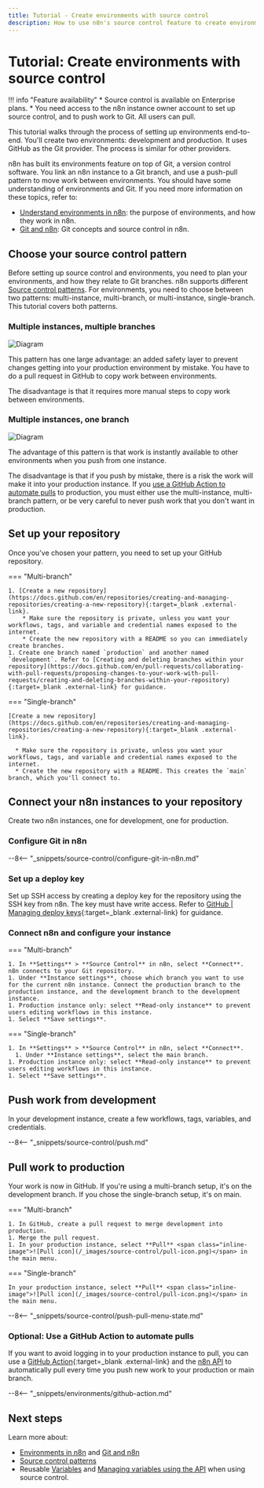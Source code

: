 ```yaml
---
title: Tutorial - Create environments with source control
description: How to use n8n's source control feature to create environments.
---
```


# Tutorial: Create environments with source control

!!! info "Feature availability"
	* Source control is available on Enterprise plans.
	* You need access to the n8n instance owner account to set up source control, and to push work to Git. All users can pull.

This tutorial walks through the process of setting up environments end-to-end. You'll create two environments: development and production. It uses GitHub as the Git provider. The process is similar for other providers. 

n8n has built its environments feature on top of Git, a version control software. You link an n8n instance to a Git branch, and use a push-pull pattern to move work between environments. You should have some understanding of environments and Git. If you need more information on these topics, refer to:

* [Understand environments in n8n](/environments/understand/): the purpose of environments, and how they work in n8n. 
* [Git and n8n](/source-control/git/): Git concepts and source control in n8n.

## Choose your source control pattern

Before setting up source control and environments, you need to plan your environments, and how they relate to Git branches. n8n supports different [Source control patterns](/source-control/patterns/). For environments, you need to choose between two patterns: multi-instance, multi-branch, or multi-instance, single-branch. This tutorial covers both patterns.

### Multiple instances, multiple branches

![Diagram](/_images/source-control/vc-multi-multi.png)

This pattern has one large advantage: an added safety layer to prevent changes getting into your production environment by mistake. You have to do a pull request in GitHub to copy work between environments.

The disadvantage is that it requires more manual steps to copy work between environments.


### Multiple instances, one branch

![Diagram](/_images/source-control/vc-multi-one.png)

The advantage of this pattern is that work is instantly available to other environments when you push from one instance.

The disadvantage is that if you push by mistake, there is a risk the work will make it into your production instance. If you [use a GitHub Action to automate pulls](#optional-use-a-github-action-to-automate-pulls) to production, you must either use the multi-instance, multi-branch pattern, or be very careful to never push work that you don't want in production.

## Set up your repository

Once you've chosen your pattern, you need to set up your GitHub repository.

=== "Multi-branch"

    1. [Create a new repository](https://docs.github.com/en/repositories/creating-and-managing-repositories/creating-a-new-repository){:target=_blank .external-link}. 
	    * Make sure the repository is private, unless you want your workflows, tags, and variable and credential names exposed to the internet.
	    * Create the new repository with a README so you can immediately create branches. 
    1. Create one branch named `production` and another named `development`. Refer to [Creating and deleting branches within your repository](https://docs.github.com/en/pull-requests/collaborating-with-pull-requests/proposing-changes-to-your-work-with-pull-requests/creating-and-deleting-branches-within-your-repository){:target=_blank .external-link} for guidance.
			

=== "Single-branch"

    [Create a new repository](https://docs.github.com/en/repositories/creating-and-managing-repositories/creating-a-new-repository){:target=_blank .external-link}. 

      * Make sure the repository is private, unless you want your workflows, tags, and variable and credential names exposed to the internet.  
      * Create the new repository with a README. This creates the `main` branch, which you'll connect to. 		
		

## Connect your n8n instances to your repository

Create two n8n instances, one for development, one for production. 

### Configure Git in n8n

--8<-- "_snippets/source-control/configure-git-in-n8n.md"

### Set up a deploy key

Set up SSH access by creating a deploy key for the repository using the SSH key from n8n. The key must have write access. Refer to [GitHub | Managing deploy keys](https://docs.github.com/en/authentication/connecting-to-github-with-ssh/managing-deploy-keys){:target=_blank .external-link} for guidance.

### Connect n8n and configure your instance

=== "Multi-branch"

    1. In **Settings** > **Source Control** in n8n, select **Connect**. n8n connects to your Git repository.
    1. Under **Instance settings**, choose which branch you want to use for the current n8n instance. Connect the production branch to the production instance, and the development branch to the development instance.
    1. Production instance only: select **Read-only instance** to prevent users editing workflows in this instance.
    1. Select **Save settings**.

=== "Single-branch"

    1. In **Settings** > **Source Control** in n8n, select **Connect**. 
	  1. Under **Instance settings**, select the main branch.
    1. Production instance only: select **Read-only instance** to prevent users editing workflows in this instance.
    1. Select **Save settings**.

## Push work from development

In your development instance, create a few workflows, tags, variables, and credentials.

--8<-- "_snippets/source-control/push.md"

## Pull work to production

Your work is now in GitHub. If you're using a multi-branch setup, it's on the development branch. If you chose the single-branch setup, it's on main.

=== "Multi-branch"

    1. In GitHub, create a pull request to merge development into production.
    1. Merge the pull request.
    1. In your production instance, select **Pull** <span class="inline-image">![Pull icon](/_images/source-control/pull-icon.png)</span> in the main menu.

=== "Single-branch"

    In your production instance, select **Pull** <span class="inline-image">![Pull icon](/_images/source-control/pull-icon.png)</span> in the main menu.

--8<-- "_snippets/source-control/push-pull-menu-state.md"

### Optional: Use a GitHub Action to automate pulls

If you want to avoid logging in to your production instance to pull, you can use a [GitHub Action](https://docs.github.com/en/actions/creating-actions/about-custom-actions){:target=_blank .external-link} and the [n8n API](/api/) to automatically pull every time you push new work to your production or main branch.

--8<-- "_snippets/environments/github-action.md"


## Next steps

Learn more about:

* [Environments in n8n](/environments/understand/) and [Git and n8n](/source-control/git/)
* [Source control patterns](/source-control/patterns/)
* Reusable [Variables](/variables/) and [Managing variables using the API](/source-control/using/#manage-variables-using-the-api) when using source control.
